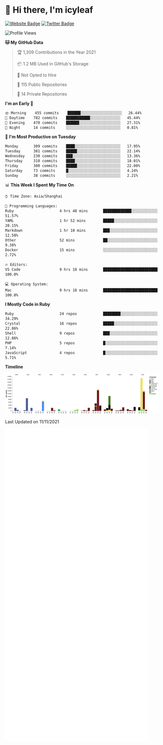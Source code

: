 # 👋 Hi there, I'm icyleaf

[![Website Badge](https://img.shields.io/badge/-icyleaf.com-444444?style=flat&logo=Google-Chrome&logoColor=f2f2f2&link=https://icyleaf.com)](https://icyleaf.com)
[![Twitter Badge](https://img.shields.io/badge/-@icyleaf-1da1f2?style=flat&labelColor=1ca0f1&logo=twitter&logoColor=white&link=https://twitter.com/icyleaf)](https://twitter.com/icyleaf)

<!--START_SECTION:waka-->
![Profile Views](http://img.shields.io/badge/Profile%20Views-11-blue)

**🐱 My GitHub Data** 

> 🏆 1,309 Contributions in the Year 2021
 > 
> 📦 1.2 MB Used in GitHub's Storage 
 > 
> 🚫 Not Opted to Hire
 > 
> 📜 115 Public Repositories 
 > 
> 🔑 14 Private Repositories  
 > 
**I'm an Early 🐤** 

```text
🌞 Morning    455 commits    ██████░░░░░░░░░░░░░░░░░░░   26.44% 
🌆 Daytime    782 commits    ███████████░░░░░░░░░░░░░░   45.44% 
🌃 Evening    470 commits    ██████░░░░░░░░░░░░░░░░░░░   27.31% 
🌙 Night      14 commits     ░░░░░░░░░░░░░░░░░░░░░░░░░   0.81%

```
📅 **I'm Most Productive on Tuesday** 

```text
Monday       309 commits    ████░░░░░░░░░░░░░░░░░░░░░   17.95% 
Tuesday      381 commits    █████░░░░░░░░░░░░░░░░░░░░   22.14% 
Wednesday    230 commits    ███░░░░░░░░░░░░░░░░░░░░░░   13.36% 
Thursday     310 commits    ████░░░░░░░░░░░░░░░░░░░░░   18.01% 
Friday       380 commits    █████░░░░░░░░░░░░░░░░░░░░   22.08% 
Saturday     73 commits     █░░░░░░░░░░░░░░░░░░░░░░░░   4.24% 
Sunday       38 commits     ░░░░░░░░░░░░░░░░░░░░░░░░░   2.21%

```


📊 **This Week I Spent My Time On** 

```text
⌚︎ Time Zone: Asia/Shanghai

💬 Programming Languages: 
Ruby                     4 hrs 48 mins       █████████████░░░░░░░░░░░░   51.57% 
YAML                     1 hr 52 mins        █████░░░░░░░░░░░░░░░░░░░░   20.15% 
Markdown                 1 hr 10 mins        ███░░░░░░░░░░░░░░░░░░░░░░   12.58% 
Other                    52 mins             ██░░░░░░░░░░░░░░░░░░░░░░░   9.38% 
Docker                   15 mins             ░░░░░░░░░░░░░░░░░░░░░░░░░   2.72%

🔥 Editors: 
VS Code                  9 hrs 18 mins       █████████████████████████   100.0%

💻 Operating System: 
Mac                      9 hrs 18 mins       █████████████████████████   100.0%

```

**I Mostly Code in Ruby** 

```text
Ruby                     24 repos            ████████░░░░░░░░░░░░░░░░░   34.29% 
Crystal                  16 repos            █████░░░░░░░░░░░░░░░░░░░░   22.86% 
Shell                    9 repos             ███░░░░░░░░░░░░░░░░░░░░░░   12.86% 
PHP                      5 repos             █░░░░░░░░░░░░░░░░░░░░░░░░   7.14% 
JavaScript               4 repos             █░░░░░░░░░░░░░░░░░░░░░░░░   5.71%

```


**Timeline**

![Chart not found](https://raw.githubusercontent.com/icyleaf/icyleaf/main/charts/bar_graph.png) 


 Last Updated on 11/11/2021
<!--END_SECTION:waka-->

![Metrics](https://github.com/icyleaf/icyleaf/blob/main/github-metrics.svg)
